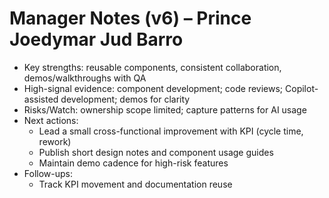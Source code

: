 # Manager Notes (v6) – Prince Joedymar Jud Barro

- Key strengths: reusable components, consistent collaboration, demos/walkthroughs with QA
- High-signal evidence: component development; code reviews; Copilot-assisted development; demos for clarity
- Risks/Watch: ownership scope limited; capture patterns for AI usage
- Next actions:
  - Lead a small cross-functional improvement with KPI (cycle time, rework)
  - Publish short design notes and component usage guides
  - Maintain demo cadence for high-risk features
- Follow-ups:
  - Track KPI movement and documentation reuse
